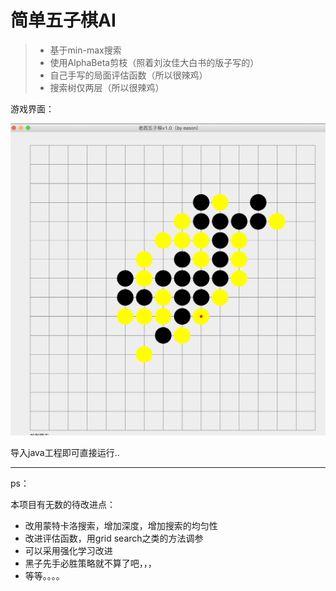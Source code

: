 # 简单五子棋AI

> - 基于min-max搜索
> - 使用AlphaBeta剪枝（照着刘汝佳大白书的版子写的）
> - 自己手写的局面评估函数（所以很辣鸡）
> - 搜索树仅两层（所以很辣鸡）

游戏界面：

![image](https://raw.githubusercontent.com/qq547276542/blog_image/master/AB/a.png)

导入java工程即可直接运行..



----------------

ps：

本项目有无数的待改进点：

- 改用蒙特卡洛搜索，增加深度，增加搜索的均匀性
- 改进评估函数，用grid search之类的方法调参
- 可以采用强化学习改进
- 黑子先手必胜策略就不算了吧，，，
- 等等。。。。